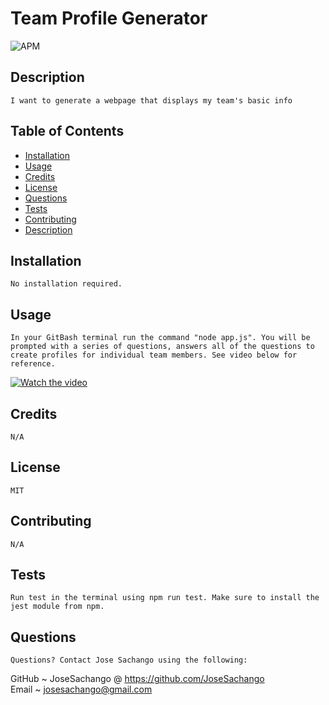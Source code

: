  # Team Profile Generator  
![APM](https://img.shields.io/apm/l/pack)
## Description
    I want to generate a webpage that displays my team's basic info
## Table of Contents
    
* [Installation](#installation)
* [Usage](#usage)
* [Credits](#credits)
* [License](#license)
* [Questions](#questions)
* [Tests](#tests)
* [Contributing](#contributing)
* [Description](#description)
            
## Installation
    No installation required.
## Usage
    In your GitBash terminal run the command "node app.js". You will be prompted with a series of questions, answers all of the questions to create profiles for individual team members. See video below for reference.
[![Watch the video](https://imgur.com/FYzygJM)](https://youtu.be/5bDFPVBvL9E)
## Credits
    N/A
## License
    MIT
## Contributing
    N/A
## Tests
    Run test in the terminal using npm run test. Make sure to install the jest module from npm.
## Questions
    Questions? Contact Jose Sachango using the following:
GitHub ~ JoseSachango @ https://github.com/JoseSachango       
Email ~ josesachango@gmail.com
    